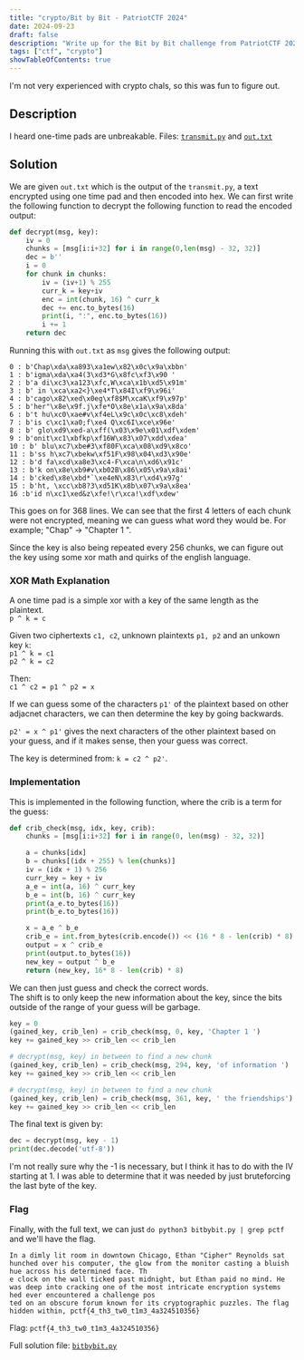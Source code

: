 ```yaml
---
title: "crypto/Bit by Bit - PatriotCTF 2024"
date: 2024-09-23
draft: false
description: "Write up for the Bit by Bit challenge from PatriotCTF 2024"
tags: ["ctf", "crypto"]
showTableOfContents: true
---
```

I'm not very experienced with crypto chals, so this was fun to figure out.

## Description
I heard one-time pads are unbreakable.
Files: [`transmit.py`](/writeups/bitbybit/transmit.py) and [`out.txt`](/writeups/bitbybit/out.txt)

## Solution
We are given `out.txt` which is the output of the `transmit.py`, a text encrypted using one time pad and then encoded into hex.
We can first write the following function to decrypt the following function to read the encoded output:
```py
def decrypt(msg, key):
    iv = 0
    chunks = [msg[i:i+32] for i in range(0,len(msg) - 32, 32)]
    dec = b''
    i = 0
    for chunk in chunks:
        iv = (iv+1) % 255
        curr_k = key+iv
        enc = int(chunk, 16) ^ curr_k
        dec += enc.to_bytes(16)
        print(i, ":", enc.to_bytes(16))
        i += 1
    return dec
```

Running this with `out.txt` as `msg` gives the following output:
```
0 : b'Chap\xda\xa893\xa1ew\x82\x0c\x9a\xbbn'
1 : b'igma\xda\xa4(3\xd3*G\x8fc\xf3\x90 '
2 : b'a di\xc3\xa123\xfc,W\xca\x1b\xd5\x91m'
3 : b' in \xca\xa2<}\xe4*T\x84I\xf9\x96i'
4 : b'cago\x82\xed\x0eg\xf8$M\xcaK\xf9\x97p'
5 : b'her"\x8e\x9f.j\xfe*O\x8e\x1a\x9a\x8da'
6 : b't hu\xc0\xae#v\xf4eL\x9c\x0c\xc8\xdeh'
7 : b'is c\xc1\xa0;f\xe4 Q\xc6I\xce\x96e'
8 : b' glo\xd9\xed-a\xff(\x03\x9e\x01\xdf\xdem'
9 : b'onit\xc1\xbfkp\xf16W\x83\x07\xdd\xdea'
10 : b' blu\xc7\xbe#3\xf80F\xca\x08\xd9\x8co'
11 : b'ss h\xc7\xbekw\xf51F\x98\x04\xd3\x90e'
12 : b'd fa\xcd\xa8e3\xc4-F\xca\n\xd6\x91c'
13 : b'k on\x8e\xb9#v\xb02B\x86\x05\x9a\x8ai'
14 : b'cked\x8e\xbd*`\xe4eN\x83\r\xd4\x97g'
15 : b'ht, \xcc\xb8?3\xd51K\x8b\x07\x9a\x8ea'
16 :b'id n\xc1\xed&z\xfe!\r\xca!\xdf\xdew'
```
This goes on for 368 lines.
We can see that the first 4 letters of each chunk were not encrypted, meaning we can guess what word they would be. For example; "Chap" -> "Chapter 1 ".

Since the key is also being repeated every 256 chunks, we can figure out the key using some xor math and quirks of the english language.

### XOR Math Explanation
A one time pad is a simple xor with a key of the same length as the plaintext.\
`p ^ k = c`

Given two ciphertexts `c1, c2`, unknown plaintexts `p1, p2` and an unkown key `k`:\
`p1 ^ k = c1`\
`p2 ^ k = c2`

Then:\
`c1 ^ c2 = p1 ^ p2 = x`

If we can guess some of the characters `p1'` of the plaintext based on other adjacnet characters, we can then determine the key by going backwards.

`p2' = x ^ p1'` gives the next characters of the other plaintext based on your guess, and if it makes sense, then your guess was correct.

The key is determined from: `k = c2 ^ p2'`.

### Implementation
This is implemented in the following function, where the crib is a term for the guess:
```py
def crib_check(msg, idx, key, crib):
    chunks = [msg[i:i+32] for i in range(0, len(msg) - 32, 32)]

    a = chunks[idx]
    b = chunks[(idx + 255) % len(chunks)]
    iv = (idx + 1) % 256
    curr_key = key + iv
    a_e = int(a, 16) ^ curr_key
    b_e = int(b, 16) ^ curr_key
    print(a_e.to_bytes(16))
    print(b_e.to_bytes(16))

    x = a_e ^ b_e
    crib_e = int.from_bytes(crib.encode()) << (16 * 8 - len(crib) * 8)
    output = x ^ crib_e
    print(output.to_bytes(16))
    new_key = output ^ b_e
    return (new_key, 16* 8 - len(crib) * 8)
```

We can then just guess and check the correct words.\
The shift is to only keep the new information about the key, since the bits outside of the range of your guess will be garbage.
```py
key = 0
(gained_key, crib_len) = crib_check(msg, 0, key, 'Chapter 1 ')
key += gained_key >> crib_len << crib_len

# decrypt(msg, key) in between to find a new chunk
(gained_key, crib_len) = crib_check(msg, 294, key, 'of information ') 
key += gained_key >> crib_len << crib_len

# decrypt(msg, key) in between to find a new chunk
(gained_key, crib_len) = crib_check(msg, 361, key, ' the friendships')
key += gained_key >> crib_len << crib_len
```
The final text is given by:
```py
dec = decrypt(msg, key - 1)
print(dec.decode('utf-8'))
```
I'm not really sure why the -1 is necessary, but I think it has to do with the IV starting at 1.
I was able to determine that it was needed by just bruteforcing the last byte of the key.

### Flag
Finally, with the full text, we can just `do python3 bitbybit.py | grep pctf` and we'll have the flag.

```
In a dimly lit room in downtown Chicago, Ethan "Cipher" Reynolds sat hunched over his computer, the glow from the monitor casting a bluish hue across his determined face. Th
e clock on the wall ticked past midnight, but Ethan paid no mind. He was deep into cracking one of the most intricate encryption systems hed ever encountered a challenge pos
ted on an obscure forum known for its cryptographic puzzles. The flag hidden within, pctf{4_th3_tw0_t1m3_4a324510356}
```
Flag: `pctf{4_th3_tw0_t1m3_4a324510356}`

Full solution file: [`bitbybit.py`](/writeups/bitbybit/bitbybit.py)





